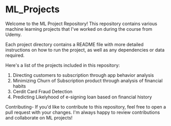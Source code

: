 # ML_Projects

Welcome to the ML Project Repository! This repository contains various machine learning projects that I've worked on during the course from Udemy.

Each project directory contains a README file with more detailed instructions on how to run the project, as well as any dependencies or data required.

Here's a list of the projects included in this repository:
1. Directing customers to subscription through app behavior analysis
2. Minimizing Churn of Subscription product through analysis of financial habits
3. Cerdit Card Fraud Detection
4. Predicting Likelyhood of e-signing loan based on financial history

Contributing-
If you'd like to contribute to this repository, feel free to open a pull request with your changes. I'm always happy to review contributions and collaborate on ML projects!

